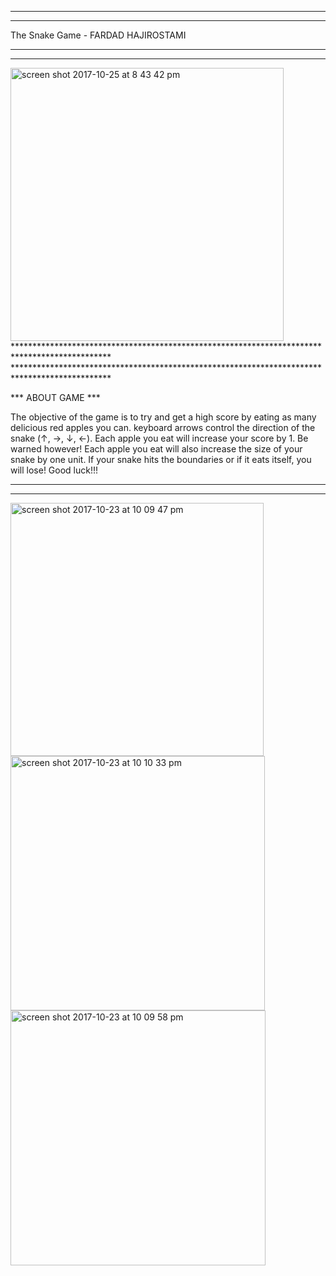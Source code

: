 **********************************************************************************************
**********************************************************************************************
The Snake Game - FARDAD HAJIROSTAMI
**********************************************************************************************
**********************************************************************************************
<img width="437" alt="screen shot 2017-10-25 at 8 43 42 pm" src="https://user-images.githubusercontent.com/5751399/32029906-61bab016-b9c5-11e7-8b69-79c9dbeb3167.png">
**********************************************************************************************
**********************************************************************************************

*** ABOUT GAME ***

The objective of the game is to try and get a high score by eating as many delicious red apples you can. keyboard arrows control the direction of the snake (↑, →, ↓, ←).  Each apple you eat will increase your score by 1. Be warned however! Each apple you eat will also  increase the size of your snake by one unit. If your snake hits the boundaries or if it eats itself, you will lose! Good luck!!!

**********************************************************************************************
**********************************************************************************************

<img width="405" alt="screen shot 2017-10-23 at 10 09 47 pm" src="https://user-images.githubusercontent.com/5751399/32029935-93bef70c-b9c5-11e7-9851-6b965d7a6a5a.png"><img width="407" alt="screen shot 2017-10-23 at 10 10 33 pm" src="https://user-images.githubusercontent.com/5751399/32029933-90e93bf0-b9c5-11e7-91e4-68644390765f.png"><img width="408" alt="screen shot 2017-10-23 at 10 09 58 pm" src="https://user-images.githubusercontent.com/5751399/32029941-9a09a558-b9c5-11e7-9557-81ac88e8cea4.png">

